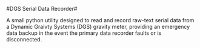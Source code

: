 #DGS Serial Data Recorder#

A small python utility designed to read and record raw-text serial data from a Dynamic Graivty Systems (DGS) gravity meter, providing an emergency data backup in the event the primary data recorder faults or is disconnected.


